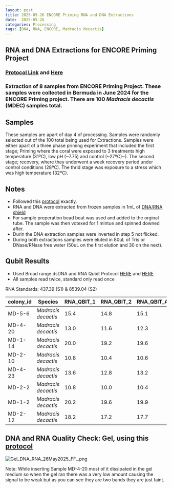 ```yaml
---
layout: post
title: 2025-05-26 ENCORE Priming RNA and DNA Extractions
date:  2025-05-26 
categories: Processing
tags: [DNA, RNA, ENCORE, Madracis decactis]
---
```


## RNA and DNA Extractions for ENCORE Priming Project

### [Protocol Link](https://github.com/flofields/Florence_Putnam_Lab_Notebook/blob/cebc21eb5df7339f0eb12b5a8dd32e6f5f25e433/_posts/2025-05-08-Protocol-Zymo-Quick-DNA-RNA-Extraction.md) and [Here](https://zdellaert.github.io/ZD_Putnam_Lab_Notebook/Protocols_Zymo_Quick_DNA_RNA_Miniprep_Plus/)

### Extraction of 8 samples from ENCORE Priming Project. These samples were collected in Bermuda in June 2024 for the ENCORE Priming project. There are 100 *Madracis decactis* (MDEC) samples total.

## Samples

These samples are apart of day 4 of processing. Samples were randomly selected out of the 100 total being used for Extractions. Samples were either apart of a three phase priming experiment that included the first stage; Priming where the coral were exposed to 3 treatments high temperature (31ºC), low pH (~7.75) and control (~27ºC)~). The second stage; recovery, where they underwent a week recovery period under control conditions (28ºC). The thrid stage was exposure to a stress which was high temperature (32ºC).

## Notes

- Followed this [protocol](https://github.com/flofields/Florence_Putnam_Lab_Notebook/blob/cebc21eb5df7339f0eb12b5a8dd32e6f5f25e433/_posts/2025-05-08-Protocol-Zymo-Quick-DNA-RNA-Extraction.md) exactly. 
- RNA and DNA were extracted from frozen samples in 1mL of [DNA/RNA shield](https://www.zymoresearch.com/products/dna-rna-shield)
- For sample preperation bead beat was used and added to the orginal tube. The sample was then votexed for 1 mintue and spinned downed after.
- Durin the DNA extraction samples were inverted in step 5 not flicked.
- During both extractions samples were eluted in 80uL of Tris or DNase/RNase free water (50uL on the first elution and 30 on the next).

## Qubit Results

- Used Broad range dsDNA and RNA Qubit Protocol [HERE](https://zdellaert.github.io/ZD_Putnam_Lab_Notebook/Qubit-Protocol/) and [HERE](https://github.com/meschedl/MESPutnam_Open_Lab_Notebook/blob/master/_posts/2019-03-08-Qubit-Protocol.md)
- All samples read twice, standard only read once

 RNA Standards: 437.39 (S1) & 8539.04 (S2)

| colony_id | Species                   | RNA_QBIT_1 | RNA_QBIT_2 | RNA_QBIT_AVG |
|-----------|---------------------------|------------|------------|--------------|
| MD-5-6    | *Madracis decactis*		|   15.4     | 14.8       |   15.1       |
| MD-4-20   | *Madracis decactis*       |   13.0     | 11.6       |   12.3       |
| MD-1-14   | *Madracis decactis*       |   20.0     | 19.2       |   19.6       |
| MD-2-10   | *Madracis decactis*       |   10.8     | 10.4       |   10.6       |
| MD-4-23   | *Madracis decactis*       |   13.6     | 12.8       |   13.2       |
| MD-2-2    | *Madracis decactis*       |   10.8     | 10.0       |   10.4       |
| MD-1-2    | *Madracis decactis*       |   20.2     | 19.6       |   19.9       |
| MD-2-12   | *Madracis decactis*       |   18.2     | 17.2       |   17.7       |

## DNA and RNA Quality Check: Gel, using this [protocol](https://github.com/flofields/Florence_Putnam_Lab_Notebook/blob/master/_posts/2025-23-05-Gel-Protocol.md)

![Gel_DNA_RNA_26May2025_FF_.png](?raw=true)

Note: While inserting Sample MD-4-20 most of it dissipated in the gel medium so when the gel ran there was a very low amount causing the signal to be weak but as you can see they are two bands they are just faint.
